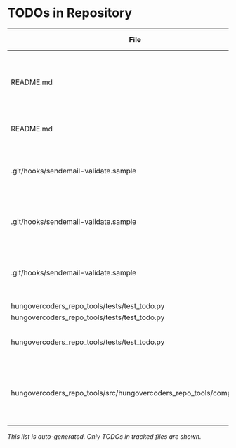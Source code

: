 # TODOs in Repository

| File | Line | TODO Comment |
|------|------|--------------|
| README.md | 25 | Ensure local setup is an easily reproducible process and the same as the CI. |
| README.md | 29 | add linting as a pre-commit |
| .git/hooks/sendemail-validate.sample | 27 | Replace with appropriate checks (e.g. spell checking). |
| .git/hooks/sendemail-validate.sample | 35 | Replace with appropriate checks for this patch |
| .git/hooks/sendemail-validate.sample | 41 | Replace with appropriate checks for the whole series |
| hungovercoders_repo_tools/tests/test_todo.py | 52 | first |
| hungovercoders_repo_tools/tests/test_todo.py | 54 | second |
| hungovercoders_repo_tools/tests/test_todo.py | 60 | (.*)', line)\n# TODO: not this line\n") |
| hungovercoders_repo_tools/src/hungovercoders_repo_tools/complexity.py | 1 | Create functionality that discovers complexity of a repository |

*This list is auto-generated. Only TODOs in tracked files are shown.*
